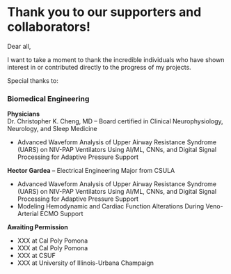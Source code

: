 # Thank you to our supporters and collaborators!

Dear all,

I want to take a moment to thank the incredible individuals who have shown interest in or contributed directly to the progress of my projects.

Special thanks to:

### Biomedical Engineering

**Physicians**  
Dr. Christopher K. Cheng, MD – Board certified in Clinical Neurophysiology, Neurology, and Sleep Medicine  
- Advanced Waveform Analysis of Upper Airway Resistance Syndrome (UARS) on NIV-PAP Ventilators Using AI/ML, CNNs, and Digital Signal Processing for Adaptive Pressure Support

**Hector Gardea** – Electrical Engineering Major from CSULA  
- Advanced Waveform Analysis of Upper Airway Resistance Syndrome (UARS) on NIV-PAP Ventilators Using AI/ML, CNNs, and Digital Signal Processing for Adaptive Pressure Support  
- Modeling Hemodynamic and Cardiac Function Alterations During Veno-Arterial ECMO Support  

**Awaiting Permission**  
- XXX at Cal Poly Pomona  
- XXX at Cal Poly Pomona  
- XXX at CSUF  
- XXX at University of Illinois-Urbana Champaign  
